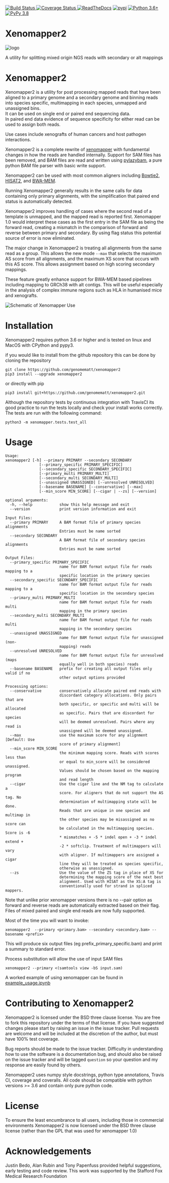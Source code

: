 [![Build Status](https://travis-ci.com/genomematt/xenomapper2.svg?branch=master)
](https://travis-ci.com/genomematt/xenomapper2)
[![Coverage Status](https://coveralls.io/repos/genomematt/xenomapper/badge.svg)
](https://coveralls.io/r/genomematt/xenomapper2)
[![ReadTheDocs](https://readthedocs.org/projects/xenomapper2/badge/?version=latest)](https://xenomapper2.readthedocs.io/en/latest/xenomapper2.html#module-xenomapper2.xenomapper2)
[![pypi](https://img.shields.io/pypi/v/xenomapper2.svg)](https://pypi.python.org/pypi/xenomapper2/)
[![Python 3.6+](https://img.shields.io/badge/python-3.6+-blue.svg)](https://www.python.org/downloads/)
[![PyPy 3.8](https://img.shields.io/badge/PyPy-3.8-brightgreen)](https://www.pypy.org)

# Xenomapper2
![logo](/logo.png "logo")

A utility for splitting mixed origin NGS reads with secondary or alt mappings

Xenomapper2
==========

Xenomapper2 is a utility for post processing mapped reads that have been aligned to a primary genome and a secondary 
genome and binning reads into species specific, multimapping in each species, unmapped and unassigned bins.  
It can be used on single end or paired end sequencing data.  
In paired end data evidence of sequence specificity for either read can be used to assign both reads.

Use cases include xenografts of human cancers and host pathogen interactions.

Xenomapper2 is a complete rewrite of [xenomapper](https://github.com/genomematt/xenomapper) with fundamental changes in 
how the reads are handled internally.
Support for SAM files has been removed, and BAM files are read and written using 
[pylazybam](https://github.com/genomematt/pylazybam), a pure python BAM file parser with basic write support.

Xenomapper2 can be used with most common aligners including 
[Bowtie2](http://bowtie-bio.sourceforge.net/bowtie2/index.shtml), 
[HISAT2](https://ccb.jhu.edu/software/hisat2/), and 
[BWA-MEM](https://github.com/lh3/bwa).

Running Xenomapper2 generally results in the same calls for data containing only primary alignments, with the 
simplification that paired end status is automatically detected.

Xenomapper2 improves handling of cases where the second read of a template is unmapped, and the mapped read is reported 
first. Xenomapper 1.0 would interpret these cases as the first entry in the SAM file as being the forward read, 
creating a mismatch in the comparison of forward and reverse between primary and secondary. By using flag status this 
potential source of error is now eliminated.

The major change in Xenomapper2 is treating all alignments from the same read as a group. This allows the new mode 
`--max` that selects the maximum AS score from all alignments, and the maximum XS score that occurs with this AS score.
This allows assignment based on high scoring secondary mappings.

These feature greatly enhance support for BWA-MEM based pipelines including mapping to GRCh38 with alt contigs. This
will be useful especially in the analysis of complex immune regions such as HLA in humanised mice and xenografts.

![Schematic of Xenomapper Use](/schematic.jpg "Schematic of Xenomapper Use")

Installation
============
Xenomapper2 requires python 3.6 or higher and is tested on linux and MacOS with CPython and pypy3.

<!--Installing from the Python Package Index with pip is the easiest option:

    pip3 install xenomapper2
    
Alternatively -->if you would like to install from the github repository this can be done by cloning the repository

    git clone https://github.com/genomematt/xenomapper2
    pip3 install --upgrade xenomapper2
    
or directly with pip

    pip3 install git+https://github.com/genomematt/xenomapper2.git
	
Although the repository tests by continuous integration with TravisCI its good practice to run the tests locally and 
check your install works correctly.  The tests are run with the following command:

    python3 -m xenomapper.tests.test_all

Usage
=====

    Usage:
    xenomapper2 [-h] --primary PRIMARY --secondary SECONDARY
                   [--primary_specific PRIMARY_SPECIFIC]
                   [--secondary_specific SECONDARY_SPECIFIC]
                   [--primary_multi PRIMARY_MULTI]
                   [--secondary_multi SECONDARY_MULTI]
                   [--unassigned UNASSIGNED] [--unresolved UNRESOLVED]
                   [--basename BASENAME] [--conservative] [--max]
                   [--min_score MIN_SCORE] [--cigar | --zs] [--version]

    optional arguments:
      -h, --help            show this help message and exit
      --version             print version information and exit
    
    Input Files:
      --primary PRIMARY     A BAM format file of primary species alignments
                            Entries must be name sorted
      --secondary SECONDARY
                            A BAM format file of secondary species alignments
                            Entries must be name sorted
    
    Output Files:
      --primary_specific PRIMARY_SPECIFIC
                            name for BAM format output file for reads mapping to a
                            specific location in the primary species
      --secondary_specific SECONDARY_SPECIFIC
                            name for BAM format output file for reads mapping to a
                            specific location in the secondary species
      --primary_multi PRIMARY_MULTI
                            name for BAM format output file for reads multi
                            mapping in the primary species
      --secondary_multi SECONDARY_MULTI
                            name for BAM format output file for reads multi
                            mapping in the secondary species
      --unassigned UNASSIGNED
                            name for BAM format output file for unassigned (non-
                            mapping) reads
      --unresolved UNRESOLVED
                            name for BAM format output file for unresolved (maps
                            equally well in both species) reads
      --basename BASENAME   prefix for creating all output files only valid if no
                            other output options provided
    
    Processing options:
      --conservative        conservatively allocate paired end reads with
                            discordant category allocations. Only pairs that are
                            both specific, or specific and multi will be allocated
                            as specific. Pairs that are discordant for species
                            will be deemed unresolved. Pairs where any read is
                            unassigned will be deemed unassigned.
      --max                 use the maximum score for any alignment [Default: Use
                            score of primary alignment]
      --min_score MIN_SCORE
                            the minimum mapping score. Reads with scores less than
                            or equal to min_score will be considered unassigned.
                            Values should be chosen based on the mapping program
                            and read length
      --cigar               Use the cigar line and the NM tag to calculate a
                            score. For aligners that do not support the AS tag. No
                            determination of multimapping state will be done.
                            Reads that are unique in one species and multimap in
                            the other species may be misassigned as no score can
                            be calculated in the multimapping species. Score is -6
                            * mismatches + -5 * indel open + -3 * indel extend +
                            -2 * softclip. Treatment of multimappers will vary
                            with aligner. If multimappers are assigned a cigar
                            line they will be treated as species specific,
                            otherwise as unassigned.
      --zs                  Use the value of the ZS tag in place of XS for
                            determining the mapping score of the next best
                            alignment. Used with HISAT as the XS:A tag is
                            conventionally used for strand in spliced mappers.

Note that unlike prior xenomapper versions there is no --pair option as forward
and reverse reads are automatically extracted based on their flag. Files of
mixed paired and single end reads are now fully supported.

Most of the time you will want to invoke:

    xenomapper2  --primary <primary.bam> --secondary <secondary.bam> --basename <prefix>
    
This will produce six output files (eg prefix_primary_specific.bam) and print a summary to standard error.

Process substitution will allow the use of input SAM files

    xenomapper2 --primary <(samtools view -bS input.sam)
     
A worked example of using xenomapper can be found in [example_usage.ipynb](example_usage.ipynb)

Contributing to Xenomapper2
=========================
Xenomapper2 is licensed under the BSD three clause license.  You are free to fork this repository under the terms of 
that license.  If you have suggested changes please start by raising an issue in the issue tracker.  Pull requests are 
welcome and will be included at the discretion of the author, but must have 100% test coverage.

Bug reports should be made to the issue tracker.  Difficulty in understanding how to use the software is a documentation
 bug, and should also be raised on the issue tracker and will be tagged `question` so your question and my response are 
easily found by others.

Xenomapper2 uses numpy style docstrings, python type annotations, Travis CI, coverage and coveralls. All code should be
compatible with python versions >= 3.6 and contain only pure python code.

License
=======
To ensure the least encumbrance to all users, including those in commercial environments Xenomapper2 is now licensed 
under the BSD three clause license (rather than the GPL that was used for xenomapper 1.0)

Acknowledgements
================
Justin Bedo, Alan Rubin and Tony Papenfuss provided helpful suggestions, early testing and code review.
This work was supported by the Stafford Fox Medical Research Foundation
